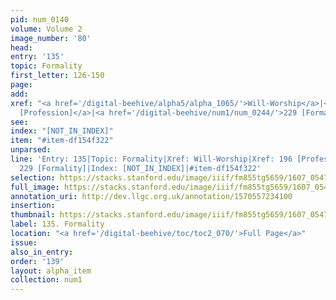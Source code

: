 ```yaml
---
pid: num_0140
volume: Volume 2
image_number: '80'
head:
entry: '135'
topic: Formality
first_letter: 126-150
page:
add:
xref: "<a href='/digital-beehive/alpha5/alpha_1065/'>Will-Worship</a>|<a href='/digital-beehive/num1/num_0205/'>196
  [Profession]</a>|<a href='/digital-beehive/num1/num_0244/'>229 [Formality]</a>"
see:
index: "[NOT_IN_INDEX]"
item: "#item-df154f322"
unparsed:
line: 'Entry: 135|Topic: Formality|Xref: Will-Worship|Xref: 196 [Profession]|Xref:
  229 [Formality]|Index: [NOT_IN_INDEX]|#item-df154f322'
selection: https://stacks.stanford.edu/image/iiif/fm855tg5659/1607_0547/756,2134,3025,595/full/0/default.jpg
full_image: https://stacks.stanford.edu/image/iiif/fm855tg5659/1607_0547/full/full/0/default.jpg
annotation_uri: http://dev.llgc.org.uk/annotation/1570557234100
insertion:
thumbnail: https://stacks.stanford.edu/image/iiif/fm855tg5659/1607_0547/756,2134,600,180/250,/0/default.jpg
label: 135. Formality
location: "<a href='/digital-beehive/toc/toc2_070/'>Full Page</a>"
issue:
also_in_entry:
order: '139'
layout: alpha_item
collection: num1
---
```


